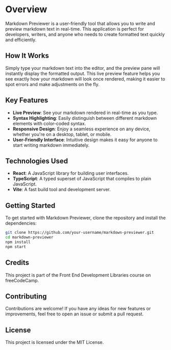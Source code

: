 # Overview
Markdown Previewer is a user-friendly tool that allows you to write and preview markdown text in real-time. This application is perfect for developers, writers, and anyone who needs to create formatted text quickly and efficiently.

## How It Works
Simply type your markdown text into the editor, and the preview pane will instantly display the formatted output. This live preview feature helps you see exactly how your markdown will look once rendered, making it easier to spot errors and make adjustments on the fly.

## Key Features
- **Live Preview**: See your markdown rendered in real-time as you type.
- **Syntax Highlighting**: Easily distinguish between different markdown elements with color-coded syntax.
- **Responsive Design**: Enjoy a seamless experience on any device, whether you're on a desktop, tablet, or mobile.
- **User-Friendly Interface**: Intuitive design makes it easy for anyone to start writing markdown immediately.

## Technologies Used
- **React**: A JavaScript library for building user interfaces.
- **TypeScript**: A typed superset of JavaScript that compiles to plain JavaScript.
- **Vite**: A fast build tool and development server.

## Getting Started
To get started with Markdown Previewer, clone the repository and install the dependencies:

```bash
git clone https://github.com/your-username/markdown-previewer.git
cd markdown-previewer
npm install
npm start
```

## Credits
This project is part of the Front End Development Libraries course on freeCodeCamp.

## Contributing
Contributions are welcome! If you have any ideas for new features or improvements, feel free to open an issue or submit a pull request.

## License
This project is licensed under the MIT License.